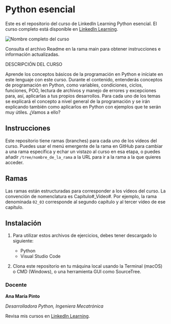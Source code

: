 # Python esencial		

Este es el repositorio del curso de LinkedIn Learning Python esencial. El curso completo está disponible en [LinkedIn Learning][lil-course-url].

![Nombre completo del curso][lil-thumbnail-url] 

Consulta el archivo Readme en la rama main para obtener instrucciones e información actualizadas.

DESCRIPCIÓN DEL CURSO

Aprende los conceptos básicos de la programación en Python e iníciate en este lenguaje con este curso. Durante el contenido, entenderás conceptos de programación en Python, como variables, condiciones, ciclos, funciones, POO, lectura de archivos y manejo de errores y excepciones para, así, aplicarlas a tus propios desarrollos. Para cada uno de los temas se explicará el concepto a nivel general de la programación y se irán explicando también como aplicarlos en Python con ejemplos que te serán muy útiles. ¿Vamos a ello?		

## Instrucciones

Este repositorio tiene ramas (branches) para cada uno de los vídeos del curso. Puedes usar el menú emergente de la rama en GitHub para cambiar a una rama específica y echar un vistazo al curso en esa etapa, o puedes añadir `/tree/nombre_de_la_rama` a la URL para ir a la rama a la que quieres acceder.

## Ramas

Las ramas están estructuradas para corresponder a los vídeos del curso. La convención de nomenclatura es Capítulo#_Vídeo#. Por ejemplo, la rama denominada `02_03` corresponde al segundo capítulo y al tercer vídeo de ese capítulo. 

## Instalación

1. Para utilizar estos archivos de ejercicios, debes tener descargado lo siguiente:
   - Python
   - Visual Studio Code

2. Clona este repositorio en tu máquina local usando la Terminal (macOS) o CMD (Windows), o una herramienta GUI como SourceTree.


### Docente

**Ana María Pinto**

_Desarrolladora Python, Ingeniera Mecatrónica_

Revisa mis cursos en [LinkedIn Learning](https://www.linkedin.com/learning/instructors/ana-maria-pinto).

[lil-course-url]: https://www.linkedin.com/learning/python-esencial-15349768
[lil-thumbnail-url]: https://media-exp1.licdn.com/dms/image/C560DAQHfn0-Tgth7lA/learning-public-crop_675_1200/0/1643036305741?e=1643788800&v=beta&t=FQu_QY7-K0JwyqefuLyaUOkuN5QLCOVxpPOpJKoySNY
